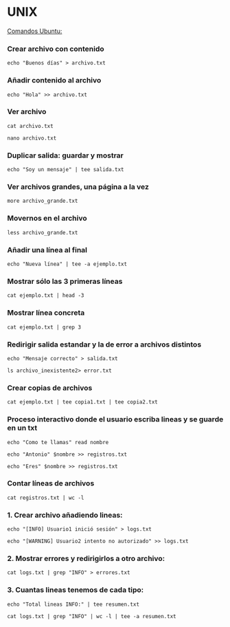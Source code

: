 # UNIX
<ins>Comandos Ubuntu:</ins>

### Crear archivo con contenido
<pre><code id="codigo">echo "Buenos días" > archivo.txt</code></pre>

### Añadir contenido al archivo
<pre><code id="codigo">echo "Hola" >> archivo.txt</code></pre>

### Ver archivo
<pre><code id="codigo">cat archivo.txt</code></pre>
<pre><code id="codigo">nano archivo.txt</code></pre>

### Duplicar salida: guardar y mostrar
<pre><code id="codigo">echo "Soy un mensaje" | tee salida.txt</code></pre>

### Ver archivos grandes, una página a la vez
<pre><code id="codigo">more archivo_grande.txt</code></pre>

### Movernos en el archivo
<pre><code id="codigo">less archivo_grande.txt</code></pre>

### Añadir una línea al final
<pre><code id="codigo">echo "Nueva línea" | tee -a ejemplo.txt</code></pre>

### Mostrar sólo las 3 primeras líneas
<pre><code id="codigo">cat ejemplo.txt | head -3</code></pre>

### Mostrar línea concreta
<pre><code id="codigo">cat ejemplo.txt | grep 3</code></pre>

### Redirigir salida estandar y la de error a archivos distintos
<pre><code id="codigo">echo "Mensaje correcto" > salida.txt</code></pre>
<pre><code id="codigo">ls archivo_inexistente2> error.txt</code></pre>

### Crear copias de archivos
<pre><code id="codigo">cat ejemplo.txt | tee copia1.txt | tee copia2.txt</code></pre>

### Proceso interactivo donde el usuario escriba lineas y se guarde en un txt
<pre><code id="codigo">echo "Como te llamas" read nombre</code></pre>
<pre><code id="codigo">echo "Antonio" $nombre >> registros.txt</code></pre>
<pre><code id="codigo">echo "Eres" $nombre >> registros.txt</code></pre>

### Contar líneas de archivos
<pre><code id="codigo">cat registros.txt | wc -l</code></pre>

### 1. Crear archivo añadiendo lineas:
<pre><code id="codigo">echo "[INFO] Usuario1 inició sesión" > logs.txt</code></pre>
<pre><code id="codigo">echo "[WARNING] Usuario2 intento no autorizado" >> logs.txt</code></pre>
### 2. Mostrar errores y redirigirlos a otro archivo:
<pre><code id="codigo">cat logs.txt | grep "INFO" > errores.txt</code></pre>
### 3. Cuantas lineas tenemos de cada tipo:
<pre><code id="codigo">echo "Total lineas INFO:" | tee resumen.txt</code></pre>
<pre><code id="codigo">cat logs.txt | grep "INFO" | wc -l | tee -a resumen.txt</code></pre>
